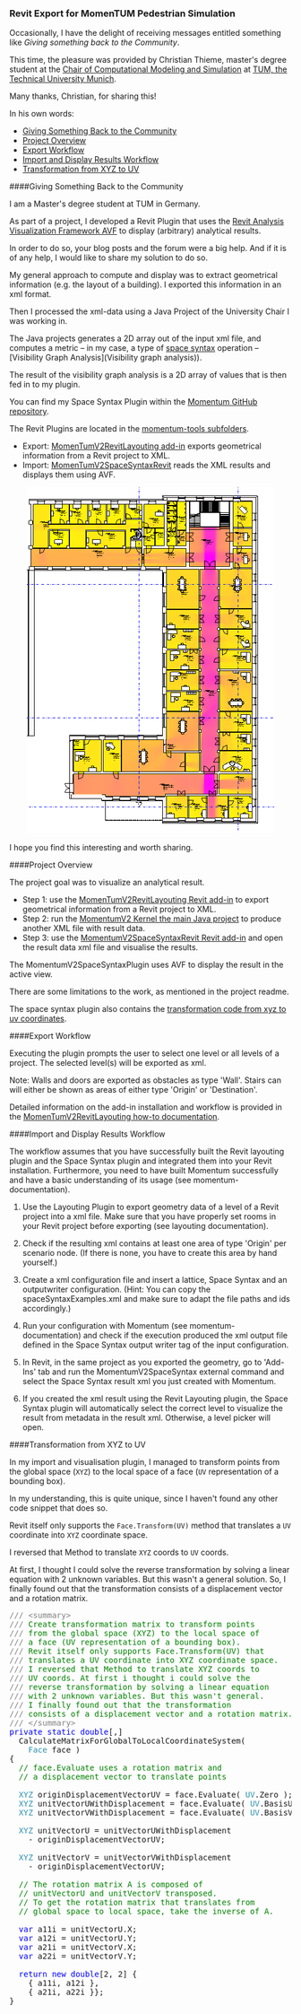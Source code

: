 <head>
<meta http-equiv="Content-Type" content="text/html; charset=utf-8">
<link rel="stylesheet" type="text/css" href="bc.css">
<!--
<script src="run_prettify.js" type="text/javascript"></script>
<script src="https://google-code-prettify.googlecode.com/svn/loader/run_prettify.js" type="text/javascript"></script>
-->
<script src="https://cdn.rawgit.com/google/code-prettify/master/loader/run_prettify.js" type="text/javascript"></script>
</head>

<!---

- https://github.com/tumcms/MomenTUM
  pedestrian simulation framework and tools
  the [Chair of Computational Modeling and Simulation](https://www.cms.bgu.tum.de/en/)
  [Technische Universität München](https://www.tum.de)
  The [layout-tools](https://github.com/tumcms/MomenTUM/tree/master/momentum-tools) projects provide mechanisms to generate simulation scenarios based on different input data (AutoCAD, Revit, OSM).
  https://github.com/tumcms/MomenTUM/tree/master/momentum-tools/momentum-layout-tools/momentum-layout-tools-revit
  This plugin is used to export geometrical information from a Revit project to a xml. The generated xml contains layouts (scenarios/levels) which can be used for Momentum simulations.

 #RevitAPI @AutodeskRevit #bim #dynamobim @AutodeskForge #ForgeDevCon #AULONDON

&ndash;
...

--->

### Revit Export for MomenTUM Pedestrian Simulation

Occasionally, I have the delight of receiving messages entitled something like *Giving something back to the Community*.

This time, the pleasure was provided by Christian Thieme, master's degree student at
the [Chair of Computational Modeling and Simulation](https://www.cms.bgu.tum.de/en) at
[TUM, the Technical University Munich](https://www.tum.de).

Many thanks, Christian, for sharing this!

In his own words:

- [Giving Something Back to the Community](#2) 
- [Project Overview](#3) 
- [Export Workflow](#4) 
- [Import and Display Results Workflow](#5) 
- [Transformation from XYZ to UV](#6) 


####<a name="2"></a>Giving Something Back to the Community

I am a Master's degree student at TUM in Germany.

As part of a project, I developed a Revit Plugin that uses
the [Revit Analysis Visualization Framework AVF](http://thebuildingcoder.typepad.com/blog/avf) to
display (arbitrary) analytical results.

In order to do so, your blog posts and the forum were a big help. And if it is of any help, I would like to share my solution to do so.

My general approach to compute and display was to extract geometrical information (e.g. the layout of a building).
I exported this information in an xml format.

Then I processed the xml-data using a Java Project of the University Chair I was working in.

The Java projects generates a 2D array out of the input xml file, and computes a metric &ndash; in my case, a type
of [space syntax](https://en.wikipedia.org/wiki/Space_syntax) operation
&ndash; [Visibility Graph Analysis](Visibility graph analysis)).

The result of the visibility graph analysis is a 2D array of values that is then fed in to my plugin.

You can find my Space Syntax Plugin within
the [Momentum GitHub repository](https://github.com/tumcms/MomenTUM).

The Revit Plugins are located in
the [momentum-tools subfolders](https://github.com/tumcms/MomenTUM/tree/master/momentum-tools).

- Export: [MomenTumV2RevitLayouting add-in](https://github.com/tumcms/MomenTUM/tree/master/momentum-tools/momentum-layout-tools/momentum-layout-tools-revit) exports geometrical information from a Revit project to XML.
- Import: [MomenTumV2SpaceSyntaxRevit](https://github.com/tumcms/MomenTUM/tree/master/momentum-tools/momentum-spaceSyntax-tools/momentum-spaceSyntax-tools-revit) reads the XML results and displays them using AVF.

<center>
<img src="img/momentum_gebaeude_7_rvt_export.png" alt="Gebaeude 7" width="442"/>
</center>

I hope you find this interesting and worth sharing.


####<a name="3"></a>Project Overview

The project goal was to visualize an analytical result.
 
- Step 1: use
the [MomenTumV2RevitLayouting Revit add-in](https://github.com/tumcms/MomenTUM/tree/master/momentum-tools/momentum-layout-tools/momentum-layout-tools-revit) to
export geometrical information from a Revit project to XML.
- Step 2: run
the [MomentumV2 Kernel the main Java project](https://github.com/tumcms/MomenTUM) to produce another XML file with result data.
- Step 3: use
the [MomentumV2SpaceSyntaxRevit Revit add-in](https://github.com/tumcms/MomenTUM/tree/master/momentum-tools/momentum-spaceSyntax-tools/momentum-spaceSyntax-tools-revit) and open the result data xml file and visualise the results.

The MomentumV2SpaceSyntaxPlugin uses AVF to display the result in the active view.

There are some limitations to the work, as mentioned in the project readme.

The space syntax plugin also contains the [transformation code from xyz to uv coordinates](#6).


####<a name="4"></a>Export Workflow

Executing the plugin prompts the user to select one level or all levels of a project. The selected level(s) will be exported as xml.

Note: Walls and doors are exported as obstacles as type 'Wall'. Stairs can will either be shown as areas of either type 'Origin' or 'Destination'.

Detailed information on the add-in installation and workflow is provided in
the [MomenTumV2RevitLayouting how-to documentation](zip/HowTo_MomenTumV2RevitLayouting.pdf).


####<a name="5"></a>Import and Display Results Workflow

The workflow assumes that you have successfully built the Revit layouting plugin and the Space Syntax plugin and integrated them into your Revit installation. Furthermore, you need to have built Momentum successfully and have a basic understanding of its usage (see momentum-documentation).

1. Use the Layouting Plugin to export geometry data of a level of a Revit project into a xml file. Make sure that you have properly set rooms in your Revit project before exporting (see layouting documentation).

2. Check if the resulting xml contains at least one area of type 'Origin' per scenario node.
(If there is none, you have to create this area by hand yourself.)

3. Create a xml configuration file and insert a lattice, Space Syntax and an outputwriter configuration.
(Hint: You can copy the spaceSyntaxExamples.xml and make sure to adapt the file paths and ids accordingly.)

4. Run your configuration with Momentum (see momentum-documentation) and check if the execution produced the xml output file defined in the Space Syntax output writer tag of the input configuration.

5. In Revit, in the same project as you exported the geometry, go to 'Add-Ins' tab and run the MomentumV2SpaceSyntax external command and select the Space Syntax result xml you just created with Momentum.

6. If you created the xml result using the Revit Layouting plugin, the Space Syntax plugin will automatically select the correct level to visualize the result from metadata in the result xml. Otherwise, a level picker will open.


####<a name="6"></a>Transformation from XYZ to UV

In my import and visualisation plugin, I managed to transform points from the global space (`XYZ`) to the local space of a face (`UV` representation of a bounding box).

In my understanding, this is quite unique, since I haven't found any other code snippet that does so.

Revit itself only supports the `Face.Transform(UV)` method that translates a `UV` coordinate into `XYZ` coordinate space.

I reversed that Method to translate `XYZ` coords to `UV` coords.

At first, I thought I could solve the reverse transformation by solving a linear equation with 2 unknown variables. But this wasn't a general solution. So, I finally found out that the transformation consists of a displacement vector and a rotation matrix.

<pre class="code">
<span style="color:gray;">///</span><span style="color:green;">&nbsp;</span><span style="color:gray;">&lt;</span><span style="color:gray;">summary</span><span style="color:gray;">&gt;</span>
<span style="color:gray;">///</span><span style="color:green;">&nbsp;Create&nbsp;transformation&nbsp;matrix&nbsp;to&nbsp;transform&nbsp;points&nbsp;</span>
<span style="color:gray;">///</span><span style="color:green;">&nbsp;from&nbsp;the&nbsp;global&nbsp;space&nbsp;(XYZ)&nbsp;to&nbsp;the&nbsp;local&nbsp;space&nbsp;of&nbsp;</span>
<span style="color:gray;">///</span><span style="color:green;">&nbsp;a&nbsp;face&nbsp;(UV&nbsp;representation&nbsp;of&nbsp;a&nbsp;bounding&nbsp;box).</span>
<span style="color:gray;">///</span><span style="color:green;">&nbsp;Revit&nbsp;itself&nbsp;only&nbsp;supports&nbsp;Face.Transform(UV)&nbsp;that&nbsp;</span>
<span style="color:gray;">///</span><span style="color:green;">&nbsp;translates&nbsp;a&nbsp;UV&nbsp;coordinate&nbsp;into&nbsp;XYZ&nbsp;coordinate&nbsp;space.&nbsp;</span>
<span style="color:gray;">///</span><span style="color:green;">&nbsp;I&nbsp;reversed&nbsp;that&nbsp;Method&nbsp;to&nbsp;translate&nbsp;XYZ&nbsp;coords&nbsp;to&nbsp;</span>
<span style="color:gray;">///</span><span style="color:green;">&nbsp;UV&nbsp;coords.&nbsp;At&nbsp;first&nbsp;i&nbsp;thought&nbsp;i&nbsp;could&nbsp;solve&nbsp;the&nbsp;</span>
<span style="color:gray;">///</span><span style="color:green;">&nbsp;reverse&nbsp;transformation&nbsp;by&nbsp;solving&nbsp;a&nbsp;linear&nbsp;equation&nbsp;</span>
<span style="color:gray;">///</span><span style="color:green;">&nbsp;with&nbsp;2&nbsp;unknown&nbsp;variables.&nbsp;But&nbsp;this&nbsp;wasn&#39;t&nbsp;general.&nbsp;</span>
<span style="color:gray;">///</span><span style="color:green;">&nbsp;I&nbsp;finally&nbsp;found&nbsp;out&nbsp;that&nbsp;the&nbsp;transformation&nbsp;</span>
<span style="color:gray;">///</span><span style="color:green;">&nbsp;consists&nbsp;of&nbsp;a&nbsp;displacement&nbsp;vector&nbsp;and&nbsp;a&nbsp;rotation&nbsp;matrix.</span>
<span style="color:gray;">///</span><span style="color:green;">&nbsp;</span><span style="color:gray;">&lt;/</span><span style="color:gray;">summary</span><span style="color:gray;">&gt;</span>
<span style="color:blue;">private</span>&nbsp;<span style="color:blue;">static</span>&nbsp;<span style="color:blue;">double</span>[,]&nbsp;
&nbsp;&nbsp;CalculateMatrixForGlobalToLocalCoordinateSystem(&nbsp;
&nbsp;&nbsp;&nbsp;&nbsp;<span style="color:#2b91af;">Face</span>&nbsp;face&nbsp;)
{
&nbsp;&nbsp;<span style="color:green;">//&nbsp;face.Evaluate&nbsp;uses&nbsp;a&nbsp;rotation&nbsp;matrix&nbsp;and</span>
&nbsp;&nbsp;<span style="color:green;">//&nbsp;a&nbsp;displacement&nbsp;vector&nbsp;to&nbsp;translate&nbsp;points</span>

&nbsp;&nbsp;<span style="color:#2b91af;">XYZ</span>&nbsp;originDisplacementVectorUV&nbsp;=&nbsp;face.Evaluate(&nbsp;<span style="color:#2b91af;">UV</span>.Zero&nbsp;);
&nbsp;&nbsp;<span style="color:#2b91af;">XYZ</span>&nbsp;unitVectorUWithDisplacement&nbsp;=&nbsp;face.Evaluate(&nbsp;<span style="color:#2b91af;">UV</span>.BasisU&nbsp;);
&nbsp;&nbsp;<span style="color:#2b91af;">XYZ</span>&nbsp;unitVectorVWithDisplacement&nbsp;=&nbsp;face.Evaluate(&nbsp;<span style="color:#2b91af;">UV</span>.BasisV&nbsp;);

&nbsp;&nbsp;<span style="color:#2b91af;">XYZ</span>&nbsp;unitVectorU&nbsp;=&nbsp;unitVectorUWithDisplacement&nbsp;
&nbsp;&nbsp;&nbsp;&nbsp;-&nbsp;originDisplacementVectorUV;

&nbsp;&nbsp;<span style="color:#2b91af;">XYZ</span>&nbsp;unitVectorV&nbsp;=&nbsp;unitVectorVWithDisplacement&nbsp;
&nbsp;&nbsp;&nbsp;&nbsp;-&nbsp;originDisplacementVectorUV;

&nbsp;&nbsp;<span style="color:green;">//&nbsp;The&nbsp;rotation&nbsp;matrix&nbsp;A&nbsp;is&nbsp;composed&nbsp;of</span>
&nbsp;&nbsp;<span style="color:green;">//&nbsp;unitVectorU&nbsp;and&nbsp;unitVectorV&nbsp;transposed.</span>
&nbsp;&nbsp;<span style="color:green;">//&nbsp;To&nbsp;get&nbsp;the&nbsp;rotation&nbsp;matrix&nbsp;that&nbsp;translates&nbsp;from&nbsp;</span>
&nbsp;&nbsp;<span style="color:green;">//&nbsp;global&nbsp;space&nbsp;to&nbsp;local&nbsp;space,&nbsp;take&nbsp;the&nbsp;inverse&nbsp;of&nbsp;A.</span>

&nbsp;&nbsp;<span style="color:blue;">var</span>&nbsp;a11i&nbsp;=&nbsp;unitVectorU.X;
&nbsp;&nbsp;<span style="color:blue;">var</span>&nbsp;a12i&nbsp;=&nbsp;unitVectorU.Y;
&nbsp;&nbsp;<span style="color:blue;">var</span>&nbsp;a21i&nbsp;=&nbsp;unitVectorV.X;
&nbsp;&nbsp;<span style="color:blue;">var</span>&nbsp;a22i&nbsp;=&nbsp;unitVectorV.Y;

&nbsp;&nbsp;<span style="color:blue;">return</span>&nbsp;<span style="color:blue;">new</span>&nbsp;<span style="color:blue;">double</span>[2,&nbsp;2]&nbsp;{
&nbsp;&nbsp;&nbsp;&nbsp;{&nbsp;a11i,&nbsp;a12i&nbsp;},
&nbsp;&nbsp;&nbsp;&nbsp;{&nbsp;a21i,&nbsp;a22i&nbsp;}};
}
</pre>
